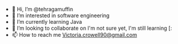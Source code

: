 - 👋 Hi, I’m @tehragamuffin
- 👀 I’m interested in software engineering
- 🌱 I’m currently learning Java
- 💞️ I’m looking to collaborate on I'm not sure yet, I'm still learning [:
- 📫 How to reach me Victoria.crowell90@gmail.com

<!---
tehragamuffin/tehragamuffin is a ✨ special ✨ repository because its `README.md` (this file) appears on your GitHub profile.
You can click the Preview link to take a look at your changes.
--->
